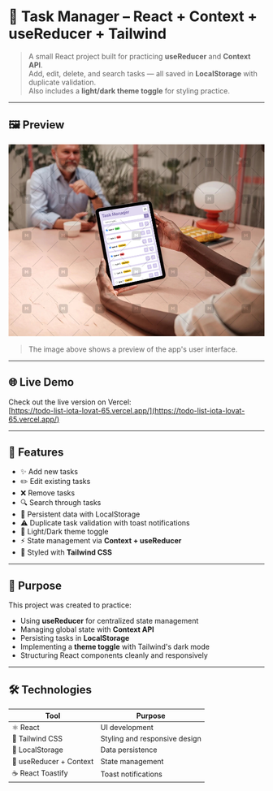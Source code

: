 # 🧩 Task Manager – React + Context + useReducer + Tailwind

> A small React project built for practicing **useReducer** and **Context API**.  
> Add, edit, delete, and search tasks — all saved in **LocalStorage** with duplicate validation.  
> Also includes a **light/dark theme toggle** for styling practice.

---

## 🖼️ Preview

![App Mockup](https://github.com/parvin-noori/todo-list/blob/main/public/assets/images/task-manager.jpeg)

> The image above shows a preview of the app's user interface.

---

## 🌐 Live Demo

Check out the live version on Vercel:  
[https://todo-list-iota-lovat-65.vercel.app/](https://todo-list-iota-lovat-65.vercel.app/)

---

## 🚀 Features

- ✨ Add new tasks  
- ✏️ Edit existing tasks  
- ❌ Remove tasks  
- 🔍 Search through tasks  
- 💾 Persistent data with LocalStorage  
- ⚠️ Duplicate task validation with toast notifications  
- 🎨 Light/Dark theme toggle  
- ⚡ State management via **Context + useReducer**  
- 🧩 Styled with **Tailwind CSS**

---

## 🧠 Purpose

This project was created to practice:

- Using **useReducer** for centralized state management  
- Managing global state with **Context API**  
- Persisting tasks in **LocalStorage**  
- Implementing a **theme toggle** with Tailwind's dark mode  
- Structuring React components cleanly and responsively  

---

## 🛠️ Technologies

| Tool | Purpose |
|------|----------|
| ⚛️ React | UI development |
| 🎨 Tailwind CSS | Styling and responsive design |
| 💾 LocalStorage | Data persistence |
| 🧩 useReducer + Context | State management |
| ☕ React Toastify | Toast notifications |  
